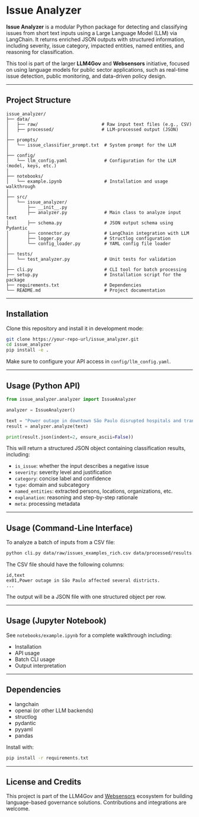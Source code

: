 # Issue Analyzer

**Issue Analyzer** is a modular Python package for detecting and classifying issues from short text inputs using a Large Language Model (LLM) via LangChain. It returns enriched JSON outputs with structured information, including severity, issue category, impacted entities, named entities, and reasoning for classification.

This tool is part of the larger **LLM4Gov** and **Websensors** initiative, focused on using language models for public sector applications, such as real-time issue detection, public monitoring, and data-driven policy design.

---

## Project Structure

```
issue_analyzer/
├── data/
│   ├── raw/                        # Raw input text files (e.g., CSV)
│   ├── processed/                  # LLM-processed output (JSON)
│
├── prompts/
│   └── issue_classifier_prompt.txt  # System prompt for the LLM
│
├── config/
│   └── llm_config.yaml              # Configuration for the LLM (model, keys, etc.)
│
├── notebooks/
│   └── example.ipynb                # Installation and usage walkthrough
│
├── src/
│   └── issue_analyzer/
│       ├── __init__.py
│       ├── analyzer.py              # Main class to analyze input text
│       ├── schema.py                # JSON output schema using Pydantic
│       ├── connector.py             # LangChain integration with LLM
│       ├── logger.py                # Structlog configuration
│       └── config_loader.py         # YAML config file loader
│
├── tests/
│   └── test_analyzer.py             # Unit tests for validation
│
├── cli.py                           # CLI tool for batch processing
├── setup.py                         # Installation script for the package
├── requirements.txt                 # Dependencies
└── README.md                        # Project documentation
```

---

## Installation

Clone this repository and install it in development mode:

```bash
git clone https://your-repo-url/issue_analyzer.git
cd issue_analyzer
pip install -e .
```

Make sure to configure your API access in `config/llm_config.yaml`.

---

## Usage (Python API)

```python
from issue_analyzer.analyzer import IssueAnalyzer

analyzer = IssueAnalyzer()

text = "Power outage in downtown São Paulo disrupted hospitals and transit systems."
result = analyzer.analyze(text)

print(result.json(indent=2, ensure_ascii=False))
```

This will return a structured JSON object containing classification results, including:

* `is_issue`: whether the input describes a negative issue
* `severity`: severity level and justification
* `category`: concise label and confidence
* `type`: domain and subcategory
* `named_entities`: extracted persons, locations, organizations, etc.
* `explanation`: reasoning and step-by-step rationale
* `meta`: processing metadata

---

## Usage (Command-Line Interface)

To analyze a batch of inputs from a CSV file:

```bash
python cli.py data/raw/issues_examples_rich.csv data/processed/results.json
```

The CSV file should have the following columns:

```
id,text
ex01,Power outage in São Paulo affected several districts.
...
```

The output will be a JSON file with one structured object per row.

---

## Usage (Jupyter Notebook)

See `notebooks/example.ipynb` for a complete walkthrough including:

* Installation
* API usage
* Batch CLI usage
* Output interpretation

---

## Dependencies

* langchain
* openai (or other LLM backends)
* structlog
* pydantic
* pyyaml
* pandas

Install with:

```bash
pip install -r requirements.txt
```

---

## License and Credits

This project is part of the LLM4Gov and [Websensors](https://websensors.icmc.usp.br) ecosystem for building language-based governance solutions. Contributions and integrations are welcome.

